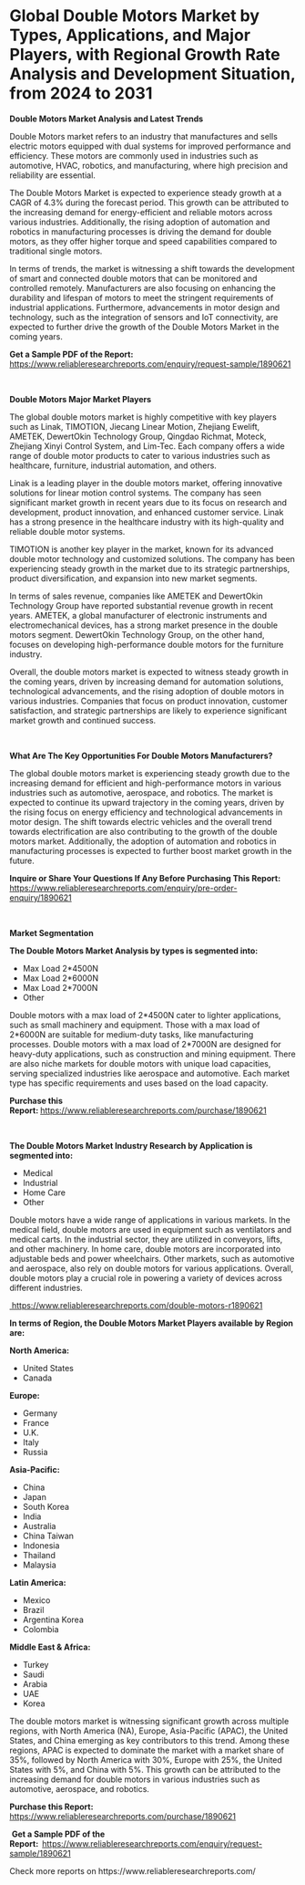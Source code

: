 <p><h1>Global Double Motors Market by Types, Applications, and Major Players, with Regional Growth Rate Analysis and Development Situation, from 2024 to 2031</h1></p><p><strong>Double Motors Market Analysis and Latest Trends</strong></p>
<p><p>Double Motors market refers to an industry that manufactures and sells electric motors equipped with dual systems for improved performance and efficiency. These motors are commonly used in industries such as automotive, HVAC, robotics, and manufacturing, where high precision and reliability are essential.</p><p>The Double Motors Market is expected to experience steady growth at a CAGR of 4.3% during the forecast period. This growth can be attributed to the increasing demand for energy-efficient and reliable motors across various industries. Additionally, the rising adoption of automation and robotics in manufacturing processes is driving the demand for double motors, as they offer higher torque and speed capabilities compared to traditional single motors.</p><p>In terms of trends, the market is witnessing a shift towards the development of smart and connected double motors that can be monitored and controlled remotely. Manufacturers are also focusing on enhancing the durability and lifespan of motors to meet the stringent requirements of industrial applications. Furthermore, advancements in motor design and technology, such as the integration of sensors and IoT connectivity, are expected to further drive the growth of the Double Motors Market in the coming years.</p></p>
<p><strong>Get a Sample PDF of the Report:&nbsp;</strong> <a href="https://www.reliableresearchreports.com/enquiry/request-sample/1890621">https://www.reliableresearchreports.com/enquiry/request-sample/1890621</a></p>
<p>&nbsp;</p>
<p><strong>Double Motors Major Market Players</strong></p>
<p><p>The global double motors market is highly competitive with key players such as Linak, TIMOTION, Jiecang Linear Motion, Zhejiang Ewelift, AMETEK, DewertOkin Technology Group, Qingdao Richmat, Moteck, Zhejiang Xinyi Control System, and Lim-Tec. Each company offers a wide range of double motor products to cater to various industries such as healthcare, furniture, industrial automation, and others.</p><p>Linak is a leading player in the double motors market, offering innovative solutions for linear motion control systems. The company has seen significant market growth in recent years due to its focus on research and development, product innovation, and enhanced customer service. Linak has a strong presence in the healthcare industry with its high-quality and reliable double motor systems.</p><p>TIMOTION is another key player in the market, known for its advanced double motor technology and customized solutions. The company has been experiencing steady growth in the market due to its strategic partnerships, product diversification, and expansion into new market segments.</p><p>In terms of sales revenue, companies like AMETEK and DewertOkin Technology Group have reported substantial revenue growth in recent years. AMETEK, a global manufacturer of electronic instruments and electromechanical devices, has a strong market presence in the double motors segment. DewertOkin Technology Group, on the other hand, focuses on developing high-performance double motors for the furniture industry.</p><p>Overall, the double motors market is expected to witness steady growth in the coming years, driven by increasing demand for automation solutions, technological advancements, and the rising adoption of double motors in various industries. Companies that focus on product innovation, customer satisfaction, and strategic partnerships are likely to experience significant market growth and continued success.</p></p>
<p>&nbsp;</p>
<p><strong>What Are The Key Opportunities For Double Motors Manufacturers?</strong></p>
<p><p>The global double motors market is experiencing steady growth due to the increasing demand for efficient and high-performance motors in various industries such as automotive, aerospace, and robotics. The market is expected to continue its upward trajectory in the coming years, driven by the rising focus on energy efficiency and technological advancements in motor design. The shift towards electric vehicles and the overall trend towards electrification are also contributing to the growth of the double motors market. Additionally, the adoption of automation and robotics in manufacturing processes is expected to further boost market growth in the future.</p></p>
<p><strong>Inquire or Share Your Questions If Any Before Purchasing This Report:</strong> <a href="https://www.reliableresearchreports.com/enquiry/pre-order-enquiry/1890621">https://www.reliableresearchreports.com/enquiry/pre-order-enquiry/1890621</a></p>
<p>&nbsp;</p>
<p><strong>Market Segmentation</strong></p>
<p><strong>The Double Motors Market Analysis by types is segmented into:</strong></p>
<p><ul><li>Max Load 2*4500N</li><li>Max Load 2*6000N</li><li>Max Load 2*7000N</li><li>Other</li></ul></p>
<p><p>Double motors with a max load of 2*4500N cater to lighter applications, such as small machinery and equipment. Those with a max load of 2*6000N are suitable for medium-duty tasks, like manufacturing processes. Double motors with a max load of 2*7000N are designed for heavy-duty applications, such as construction and mining equipment. There are also niche markets for double motors with unique load capacities, serving specialized industries like aerospace and automotive. Each market type has specific requirements and uses based on the load capacity.</p></p>
<p><strong>Purchase this Report:&nbsp;</strong><a href="https://www.reliableresearchreports.com/purchase/1890621">https://www.reliableresearchreports.com/purchase/1890621</a></p>
<p>&nbsp;</p>
<p><strong>The Double Motors Market Industry Research by Application is segmented into:</strong></p>
<p><ul><li>Medical</li><li>Industrial</li><li>Home Care</li><li>Other</li></ul></p>
<p><p>Double motors have a wide range of applications in various markets. In the medical field, double motors are used in equipment such as ventilators and medical carts. In the industrial sector, they are utilized in conveyors, lifts, and other machinery. In home care, double motors are incorporated into adjustable beds and power wheelchairs. Other markets, such as automotive and aerospace, also rely on double motors for various applications. Overall, double motors play a crucial role in powering a variety of devices across different industries.</p></p>
<p><a href="https://www.reliableresearchreports.com/double-motors-r1890621">&nbsp;https://www.reliableresearchreports.com/double-motors-r1890621</a></p>
<p><strong>In terms of Region, the Double Motors Market Players available by Region are:</strong></p>
<p>
    <p> <strong> North America: </strong>
        <ul>
            <li>United States</li>
            <li>Canada</li>
        </ul>
        </p> 
    <p> <strong> Europe: </strong>
        <ul>
            <li>Germany</li>
            <li>France</li>
            <li>U.K.</li>
            <li>Italy</li>
            <li>Russia</li>
        </ul>
        </p> 
    <p> <strong> Asia-Pacific: </strong>
        <ul>
            <li>China</li>
            <li>Japan</li>
            <li>South Korea</li>
            <li>India</li>
            <li>Australia</li>
            <li>China Taiwan</li>
            <li>Indonesia</li>
            <li>Thailand</li>
            <li>Malaysia</li>
        </ul>
        </p> 
    <p> <strong> Latin America: </strong>
        <ul>
            <li>Mexico</li>
            <li>Brazil</li>
            <li>Argentina Korea</li>
            <li>Colombia</li>
        </ul>
        </p> 
    <p> <strong> Middle East & Africa: </strong>
        <ul>
            <li>Turkey</li>
            <li>Saudi</li>
            <li>Arabia</li>
            <li>UAE</li>
            <li>Korea</li>
        </ul>
    </p>
    </p>
<p><p>The double motors market is witnessing significant growth across multiple regions, with North America (NA), Europe, Asia-Pacific (APAC), the United States, and China emerging as key contributors to this trend. Among these regions, APAC is expected to dominate the market with a market share of 35%, followed by North America with 30%, Europe with 25%, the United States with 5%, and China with 5%. This growth can be attributed to the increasing demand for double motors in various industries such as automotive, aerospace, and robotics.</p></p>
<p><strong>Purchase this Report: </strong><a href="https://www.reliableresearchreports.com/purchase/1890621">https://www.reliableresearchreports.com/purchase/1890621</a></p>
<p>&nbsp;<strong>Get a Sample PDF of the Report:&nbsp;&nbsp;</strong><a href="https://www.reliableresearchreports.com/enquiry/request-sample/1890621">https://www.reliableresearchreports.com/enquiry/request-sample/1890621</a></p>
<p><strong></strong></p>
<p>Check more reports on https://www.reliableresearchreports.com/</p>